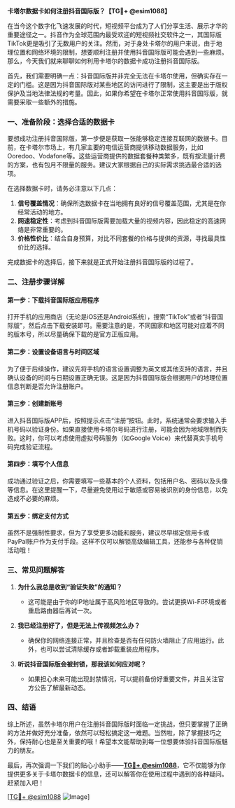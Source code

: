 **卡塔尔数据卡如何注册抖音国际版？【TG💪+ @esim1088】**

在当今这个数字化飞速发展的时代，短视频平台成为了人们分享生活、展示才华的重要途径之一。抖音作为全球范围内最受欢迎的短视频社交软件之一，其国际版TikTok更是吸引了无数用户的关注。然而，对于身处卡塔尔的用户来说，由于地理位置和网络环境的限制，想要顺利注册并使用抖音国际版可能会遇到一些麻烦。那么，今天我们就来聊聊如何利用卡塔尔的数据卡成功注册抖音国际版。

首先，我们需要明确一点：抖音国际版并非完全无法在卡塔尔使用，但确实存在一定的门槛。这是因为抖音国际版对某些地区的访问进行了限制，这主要是出于版权保护及当地法律法规的考量。因此，如果你希望在卡塔尔正常使用抖音国际版，就需要采取一些额外的措施。

### 一、准备阶段：选择合适的数据卡

要想成功注册抖音国际版，第一步便是获取一张能够稳定连接互联网的数据卡。目前，在卡塔尔市场上，有几家主要的电信运营商提供移动数据服务，比如Ooredoo、Vodafone等。这些运营商提供的数据套餐种类繁多，既有按流量计费的方案，也有包月不限量的服务。建议大家根据自己的实际需求挑选最合适的选项。

在选择数据卡时，请务必注意以下几点：

1. **信号覆盖情况**：确保所选数据卡在当地拥有良好的信号覆盖范围，尤其是在你经常活动的地方。
2. **网速稳定性**：考虑到抖音国际版需要加载大量的视频内容，因此稳定的高速网络是非常重要的。
3. **价格性价比**：结合自身预算，对比不同套餐的价格与提供的资源，寻找最具性价比的选择。

完成数据卡的选择后，接下来就是正式开始注册抖音国际版的过程了。

### 二、注册步骤详解

#### 第一步：下载抖音国际版应用程序

打开手机的应用商店（无论是iOS还是Android系统），搜索“TikTok”或者“抖音国际版”，然后点击下载安装即可。需要注意的是，不同国家和地区可能对应着不同的版本号，所以尽量确保下载的是官方正版应用。

#### 第二步：设置设备语言与时间区域

为了便于后续操作，建议先将手机的语言设置调整为英文或其他支持的语言，并且确认设备的时间与日期设置正确无误。这是因为抖音国际版会根据用户的地理位置信息判断是否允许注册账户。

#### 第三步：创建新账号

进入抖音国际版APP后，按照提示点击“注册”按钮。此时，系统通常会要求输入手机号码以验证身份。如果直接使用卡塔尔号码进行注册，可能会因为地域限制而失败。这时，你可以考虑使用虚拟号码服务（如Google Voice）来代替真实手机号码完成验证流程。

#### 第四步：填写个人信息

成功通过验证之后，你需要填写一些基本的个人资料，包括用户名、密码以及头像等信息。在这里提醒一下，尽量避免使用过于敏感或容易被识别的身份信息，以免造成不必要的麻烦。

#### 第五步：绑定支付方式

虽然不是强制性要求，但为了享受更多功能和服务，建议尽早绑定信用卡或PayPal账户作为支付手段。这样不仅可以解锁高级编辑工具，还能参与各种促销活动哦！

### 三、常见问题解答

1. **为什么我总是收到“验证失败”的通知？**
   - 这可能是由于你的IP地址属于高风险地区导致的。尝试更换Wi-Fi环境或者重启路由器后再试一次。

2. **我已经注册好了，但是无法上传视频怎么办？**
   - 确保你的网络连接正常，并且检查是否有任何防火墙阻止了应用运行。此外，也可以尝试清除缓存或者卸载重装应用程序。

3. **听说抖音国际版会被封锁，那我该如何应对呢？**
   - 如果担心未来可能出现封禁情况，可以提前备份好重要文件，并且关注官方公告了解最新动态。

### 四、结语

综上所述，虽然卡塔尔用户在注册抖音国际版时面临一定挑战，但只要掌握了正确的方法并做好充分准备，依然可以轻松搞定这一难题。当然啦，除了掌握技巧之外，保持耐心也是至关重要的哦！希望本文能帮助到每一位想要体验抖音国际版魅力的朋友。

最后，再次强调一下我们的贴心小助手——**[TG💪+ @esim1088](https://t.me/s/esim1088)**，它不仅能够为你提供更多关于卡塔尔数据卡的信息，还可以解答你在使用过程中遇到的各种疑问。赶紧加入吧！

[[TG💪+ @esim1088](https://t.me/s/esim1088) ![Image](https://i.postimg.cc/4NQfJmqS/Snipaste-2025-05-13-00-14-12.png)]